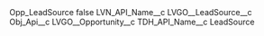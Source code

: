 <?xml version="1.0" encoding="UTF-8"?>
<CustomMetadata xmlns="http://soap.sforce.com/2006/04/metadata" xmlns:xsi="http://www.w3.org/2001/XMLSchema-instance" xmlns:xsd="http://www.w3.org/2001/XMLSchema">
    <label>Opp_LeadSource</label>
    <protected>false</protected>
    <values>
        <field>LVN_API_Name__c</field>
        <value xsi:type="xsd:string">LVGO__LeadSource__c</value>
    </values>
    <values>
        <field>Obj_Api__c</field>
        <value xsi:type="xsd:string">LVGO__Opportunity__c</value>
    </values>
    <values>
        <field>TDH_API_Name__c</field>
        <value xsi:type="xsd:string">LeadSource</value>
    </values>
</CustomMetadata>
